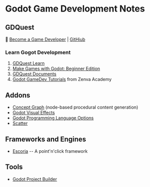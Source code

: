 # Godot Game Development Notes

## GDQuest

:link: [Become a Game Developer](https://www.gdquest.com/) | [GitHiub](https://github.com/GDQuest)

### Learn Gogot Development

1. [GDQuest Learn](https://gdquest.mavenseed.com/p/home)
2. [Make Games with Godot: Beginner Edition](https://www.gdquest.com/docs/guides/learn-godot/beginner/)
3. [GDQuest Documents](https://www.gdquest.com/docs/)
4. [Godot GameDev Tutorials](https://godottutorials.pro/) from Zenva Academy

## Addons

- [Concept Graph](https://github.com/HungryProton/concept_graph) (node-based procedural content generation)
- [Godot Visual Effects](https://github.com/GDQuest/godot-visual-effects)
- [Godot Programming Language Options](https://gamefromscratch.com/godot-programming-language-options/)
- [Scatter](https://github.com/HungryProton/scatter)

## Frameworks and Engines

- [Escoria](https://godotengine.org/article/our-point-click-framework-finally-out) -- A point'n'click framework

## Tools

- [Godot Project Builder](https://github.com/KoBeWi/Godot-Project-Builds)
